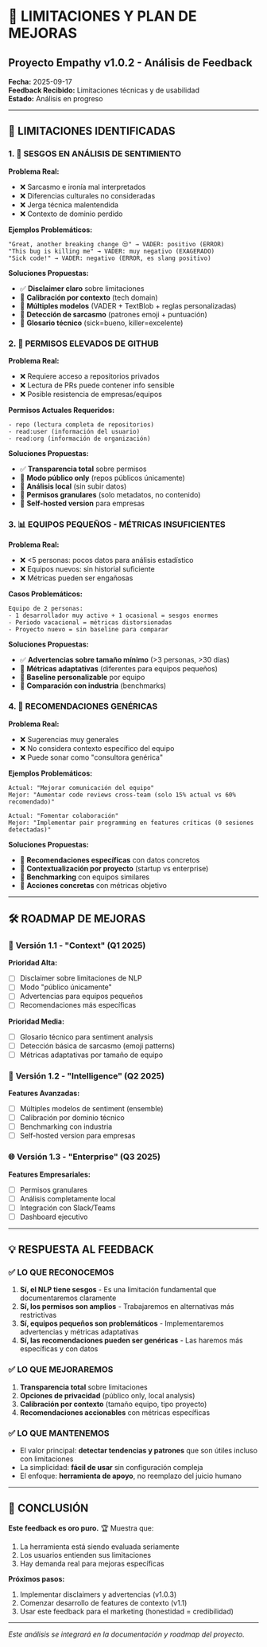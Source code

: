 # 🚨 LIMITACIONES Y PLAN DE MEJORAS
## Proyecto Empathy v1.0.2 - Análisis de Feedback

**Fecha:** 2025-09-17  
**Feedback Recibido:** Limitaciones técnicas y de usabilidad  
**Estado:** Análisis en progreso  

---

## 🎯 LIMITACIONES IDENTIFICADAS

### 1. 🧠 **SESGOS EN ANÁLISIS DE SENTIMIENTO**

**Problema Real:**
- ❌ Sarcasmo e ironía mal interpretados
- ❌ Diferencias culturales no consideradas  
- ❌ Jerga técnica malentendida
- ❌ Contexto de dominio perdido

**Ejemplos Problemáticos:**
```
"Great, another breaking change 😒" → VADER: positivo (ERROR)
"This bug is killing me" → VADER: muy negativo (EXAGERADO)
"Sick code!" → VADER: negativo (ERROR, es slang positivo)
```

**Soluciones Propuestas:**
- ✅ **Disclaimer claro** sobre limitaciones
- 🔄 **Calibración por contexto** (tech domain)
- 🔄 **Múltiples modelos** (VADER + TextBlob + reglas personalizadas)
- 🔄 **Detección de sarcasmo** (patrones emoji + puntuación)
- 🔄 **Glosario técnico** (sick=bueno, killer=excelente)

### 2. 🔐 **PERMISOS ELEVADOS DE GITHUB**

**Problema Real:**
- ❌ Requiere acceso a repositorios privados
- ❌ Lectura de PRs puede contener info sensible
- ❌ Posible resistencia de empresas/equipos

**Permisos Actuales Requeridos:**
```
- repo (lectura completa de repositorios)
- read:user (información del usuario)  
- read:org (información de organización)
```

**Soluciones Propuestas:**
- ✅ **Transparencia total** sobre permisos
- 🔄 **Modo público only** (repos públicos únicamente)
- 🔄 **Análisis local** (sin subir datos)
- 🔄 **Permisos granulares** (solo metadatos, no contenido)
- 🔄 **Self-hosted version** para empresas

### 3. 📊 **EQUIPOS PEQUEÑOS - MÉTRICAS INSUFICIENTES**

**Problema Real:**
- ❌ <5 personas: pocos datos para análisis estadístico
- ❌ Equipos nuevos: sin historial suficiente
- ❌ Métricas pueden ser engañosas

**Casos Problemáticos:**
```
Equipo de 2 personas:
- 1 desarrollador muy activo + 1 ocasional = sesgos enormes
- Periodo vacacional = métricas distorsionadas
- Proyecto nuevo = sin baseline para comparar
```

**Soluciones Propuestas:**
- ✅ **Advertencias sobre tamaño mínimo** (>3 personas, >30 días)
- 🔄 **Métricas adaptativas** (diferentes para equipos pequeños)
- 🔄 **Baseline personalizable** por equipo
- 🔄 **Comparación con industria** (benchmarks)

### 4. 🤖 **RECOMENDACIONES GENÉRICAS**

**Problema Real:**
- ❌ Sugerencias muy generales
- ❌ No considera contexto específico del equipo
- ❌ Puede sonar como "consultora genérica"

**Ejemplos Problemáticos:**
```
Actual: "Mejorar comunicación del equipo"
Mejor: "Aumentar code reviews cross-team (solo 15% actual vs 60% recomendado)"

Actual: "Fomentar colaboración"  
Mejor: "Implementar pair programming en features críticas (0 sesiones detectadas)"
```

**Soluciones Propuestas:**
- 🔄 **Recomendaciones específicas** con datos concretos
- 🔄 **Contextualización por proyecto** (startup vs enterprise)
- 🔄 **Benchmarking** con equipos similares
- 🔄 **Acciones concretas** con métricas objetivo

---

## 🛠️ ROADMAP DE MEJORAS

### 🚀 **Versión 1.1 - "Context"** (Q1 2025)

**Prioridad Alta:**
- [ ] Disclaimer sobre limitaciones de NLP
- [ ] Modo "público únicamente" 
- [ ] Advertencias para equipos pequeños
- [ ] Recomendaciones más específicas

**Prioridad Media:**
- [ ] Glosario técnico para sentiment analysis
- [ ] Detección básica de sarcasmo (emoji patterns)
- [ ] Métricas adaptativas por tamaño de equipo

### 🔬 **Versión 1.2 - "Intelligence"** (Q2 2025)

**Features Avanzadas:**
- [ ] Múltiples modelos de sentiment (ensemble)
- [ ] Calibración por dominio técnico
- [ ] Benchmarking con industria
- [ ] Self-hosted version para empresas

### 🌐 **Versión 1.3 - "Enterprise"** (Q3 2025)

**Features Empresariales:**
- [ ] Permisos granulares
- [ ] Análisis completamente local
- [ ] Integración con Slack/Teams
- [ ] Dashboard ejecutivo

---

## 💡 **RESPUESTA AL FEEDBACK**

### ✅ **LO QUE RECONOCEMOS**
1. **Sí, el NLP tiene sesgos** - Es una limitación fundamental que documentaremos claramente
2. **Sí, los permisos son amplios** - Trabajaremos en alternativas más restrictivas  
3. **Sí, equipos pequeños son problemáticos** - Implementaremos advertencias y métricas adaptativas
4. **Sí, las recomendaciones pueden ser genéricas** - Las haremos más específicas y con datos

### ✅ **LO QUE MEJORAREMOS**
1. **Transparencia total** sobre limitaciones
2. **Opciones de privacidad** (público only, local analysis)
3. **Calibración por contexto** (tamaño equipo, tipo proyecto)
4. **Recomendaciones accionables** con métricas específicas

### ✅ **LO QUE MANTENEMOS**
- El valor principal: **detectar tendencias y patrones** que son útiles incluso con limitaciones
- La simplicidad: **fácil de usar** sin configuración compleja
- El enfoque: **herramienta de apoyo**, no reemplazo del juicio humano

---

## 🎯 **CONCLUSIÓN**

**Este feedback es oro puro.** 🏆 Muestra que:
1. La herramienta está siendo evaluada seriamente
2. Los usuarios entienden sus limitaciones
3. Hay demanda real para mejoras específicas

**Próximos pasos:**
1. Implementar disclaimers y advertencias (v1.0.3)
2. Comenzar desarrollo de features de contexto (v1.1)
3. Usar este feedback para el marketing (honestidad = credibilidad)

---

*Este análisis se integrará en la documentación y roadmap del proyecto.*